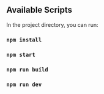 ## Available Scripts

In the project directory, you can run:

### `npm install`

### `npm start`

### `npm run build`

### `npm run dev`
